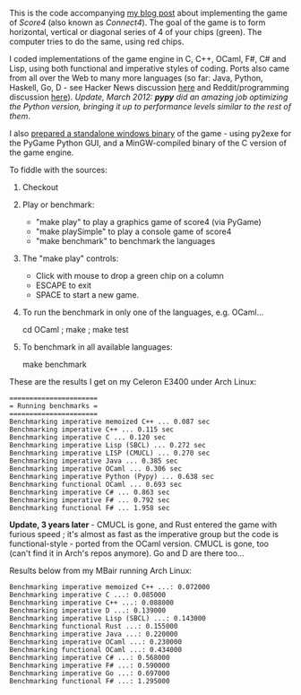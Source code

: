 This is the code accompanying [my blog post](http://users.softlab.ntua.gr/~ttsiod/score4.html) about implementing the game of *Score4* (also known as *Connect4*). The goal of the game is to form horizontal, vertical or diagonal series of 4 of your chips (green). The computer tries to do the same, using red chips.

I coded implementations of the game engine in C, C++, OCaml, F#, C# and Lisp, using both functional and imperative styles of coding.  Ports also came from all over the Web to many more languages (so far: Java, Python, Haskell, Go, D - see Hacker News discussion [here](http://news.ycombinator.com/item?id=2750894) and Reddit/programming discussion [here](http://www.reddit.com/r/programming/comments/imfqd/ai_playing_score4_in_functional_and_imperative/)). *Update, March 2012: **pypy** did an amazing job optimizing the Python version, bringing it up to performance levels similar to the rest of them*.

I also [prepared a standalone windows binary](https://github.com/downloads/ttsiodras/Score4/Score4-win32.binary.zip) of the game - using py2exe for the PyGame Python GUI, and a MinGW-compiled binary of the C version of the game engine.

To fiddle with the sources:

1. Checkout

2. Play or benchmark:

    - "make play" to play a graphics game of score4 (via PyGame)
    - "make playSimple" to play a console game of score4
    - "make benchmark" to benchmark the languages

3. The "make play" controls:

   - Click with mouse to drop a green chip on a column
   - ESCAPE to exit 
   - SPACE to start a new game.

4. To run the benchmark in only one of the languages, e.g. OCaml...

    cd OCaml ; make ; make test

5. To benchmark in all available languages:

    make benchmark

These are the results I get on my Celeron E3400 under Arch Linux:

    ======================
    = Running benchmarks =
    ======================
    Benchmarking imperative memoized C++ ... 0.087 sec
    Benchmarking imperative C++ ... 0.115 sec
    Benchmarking imperative C ... 0.120 sec
    Benchmarking imperative Lisp (SBCL) ... 0.272 sec
    Benchmarking imperative LISP (CMUCL) ... 0.270 sec
    Benchmarking imperative Java ... 0.385 sec
    Benchmarking imperative OCaml ... 0.306 sec
    Benchmarking imperative Python (Pypy) ... 0.638 sec
    Benchmarking functional OCaml ... 0.693 sec
    Benchmarking imperative C# ... 0.863 sec
    Benchmarking imperative F# ... 0.792 sec
    Benchmarking functional F# ... 1.958 sec

**Update, 3 years later** - CMUCL is gone, and Rust entered the game
with furious speed ; it's almost as fast as the imperative group but
the code is functional-style - ported from the OCaml version.
CMUCL is gone, too (can't find it in Arch's repos anymore).
Go and D are there too...

Results below from my MBair running Arch Linux:

    Benchmarking imperative memoized C++ ...: 0.072000
    Benchmarking imperative C ...: 0.085000
    Benchmarking imperative C++ ...: 0.088000
    Benchmarking imperative D ...: 0.139000
    Benchmarking imperative Lisp (SBCL) ...: 0.143000
    Benchmarking functional Rust ...: 0.155000
    Benchmarking imperative Java ...: 0.220000
    Benchmarking imperative OCaml ...: 0.230000
    Benchmarking functional OCaml ...: 0.434000
    Benchmarking imperative C# ...: 0.568000
    Benchmarking imperative F# ...: 0.590000
    Benchmarking imperative Go ...: 0.697000
    Benchmarking functional F# ...: 1.295000
